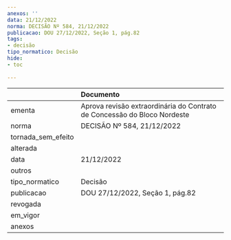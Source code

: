 ```yaml
---
anexos: ''
data: 21/12/2022
norma: DECISÃO Nº 584, 21/12/2022
publicacao: DOU 27/12/2022, Seção 1, pág.82
tags:
- decisão
tipo_normatico: Decisão
hide: 
- toc 
 
---
```


|                    | Documento                                                                |
|:-------------------|:-------------------------------------------------------------------------|
| ementa             | Aprova revisão extraordinária do Contrato de Concessão do Bloco Nordeste |
| norma              | DECISÃO Nº 584, 21/12/2022                                               |
| tornada_sem_efeito |                                                                          |
| alterada           |                                                                          |
| data               | 21/12/2022                                                               |
| outros             |                                                                          |
| tipo_normatico     | Decisão                                                                  |
| publicacao         | DOU 27/12/2022, Seção 1, pág.82                                          |
| revogada           |                                                                          |
| em_vigor           |                                                                          |
| anexos             |                                                                          |